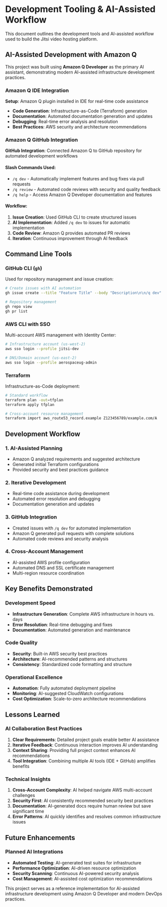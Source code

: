 # Development Tooling & AI-Assisted Workflow

This document outlines the development tools and AI-assisted workflow used to build the Jitsi video hosting platform.

## AI-Assisted Development with Amazon Q

This project was built using **Amazon Q Developer** as the primary AI assistant, demonstrating modern AI-assisted infrastructure development practices.

### Amazon Q IDE Integration

**Setup**: Amazon Q plugin installed in IDE for real-time code assistance
- **Code Generation**: Infrastructure-as-Code (Terraform) generation
- **Documentation**: Automated documentation generation and updates
- **Debugging**: Real-time error analysis and resolution
- **Best Practices**: AWS security and architecture recommendations

### Amazon Q GitHub Integration

**GitHub Integration**: Connected Amazon Q to GitHub repository for automated development workflows

#### Slash Commands Used:
- `/q dev` - Automatically implement features and bug fixes via pull requests
- `/q review` - Automated code reviews with security and quality feedback
- `/q help` - Access Amazon Q Developer documentation and features

#### Workflow:
1. **Issue Creation**: Used GitHub CLI to create structured issues
2. **AI Implementation**: Added `/q dev` to issues for automatic implementation
3. **Code Review**: Amazon Q provides automated PR reviews
4. **Iteration**: Continuous improvement through AI feedback

## Command Line Tools

### GitHub CLI (`gh`)
Used for repository management and issue creation:

```bash
# Create issues with AI automation
gh issue create --title "Feature Title" --body "Description\n\n/q dev" --assignee "bryanChasko"

# Repository management
gh repo view
gh pr list
```

### AWS CLI with SSO
Multi-account AWS management with Identity Center:

```bash
# Infrastructure account (us-west-2)
aws sso login --profile jitsi-dev

# DNS/Domain account (us-east-2) 
aws sso login --profile aerospaceug-admin
```

### Terraform
Infrastructure-as-Code deployment:

```bash
# Standard workflow
terraform plan -out=tfplan
terraform apply tfplan

# Cross-account resource management
terraform import aws_route53_record.example Z123456789/example.com/A
```

## Development Workflow

### 1. AI-Assisted Planning
- Amazon Q analyzed requirements and suggested architecture
- Generated initial Terraform configurations
- Provided security and best practices guidance

### 2. Iterative Development
- Real-time code assistance during development
- Automated error resolution and debugging
- Documentation generation and updates

### 3. GitHub Integration
- Created issues with `/q dev` for automated implementation
- Amazon Q generated pull requests with complete solutions
- Automated code reviews and security analysis

### 4. Cross-Account Management
- AI-assisted AWS profile configuration
- Automated DNS and SSL certificate management
- Multi-region resource coordination

## Key Benefits Demonstrated

### Development Speed
- **Infrastructure Generation**: Complete AWS infrastructure in hours vs. days
- **Error Resolution**: Real-time debugging and fixes
- **Documentation**: Automated generation and maintenance

### Code Quality
- **Security**: Built-in AWS security best practices
- **Architecture**: AI-recommended patterns and structures
- **Consistency**: Standardized code formatting and structure

### Operational Excellence
- **Automation**: Fully automated deployment pipeline
- **Monitoring**: AI-suggested CloudWatch configurations
- **Cost Optimization**: Scale-to-zero architecture recommendations

## Lessons Learned

### AI Collaboration Best Practices
1. **Clear Requirements**: Detailed project goals enable better AI assistance
2. **Iterative Feedback**: Continuous interaction improves AI understanding
3. **Context Sharing**: Providing full project context enhances AI recommendations
4. **Tool Integration**: Combining multiple AI tools (IDE + GitHub) amplifies benefits

### Technical Insights
1. **Cross-Account Complexity**: AI helped navigate AWS multi-account challenges
2. **Security First**: AI consistently recommended security best practices
3. **Documentation**: AI-generated docs require human review but save significant time
4. **Error Patterns**: AI quickly identifies and resolves common infrastructure issues

## Future Enhancements

### Planned AI Integrations
- **Automated Testing**: AI-generated test suites for infrastructure
- **Performance Optimization**: AI-driven resource optimization
- **Security Scanning**: Continuous AI-powered security analysis
- **Cost Management**: AI-assisted cost optimization recommendations

This project serves as a reference implementation for AI-assisted infrastructure development using Amazon Q Developer and modern DevOps practices.